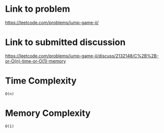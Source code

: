 # Link to problem
https://leetcode.com/problems/jump-game-ii/

# Link to submitted discussion
https://leetcode.com/problems/jump-game-ii/discuss/2132148/C%2B%2B-or-O(n)-time-or-O(1)-memory

# Time Complexity
`O(n)`

# Memory Complexity
`O(1)`
